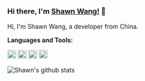 <!--
**iXingo/iXingo** is a ✨ _special_ ✨ repository because its `README.md` (this file) appears on your GitHub profile.

Here are some ideas to get you started:

- 🔭 I’m currently working on ...
- 🌱 I’m currently learning ...
- 👯 I’m looking to collaborate on ...
- 🤔 I’m looking for help with ...
- 💬 Ask me about ...
- 📫 How to reach me: ...
- 😄 Pronouns: ...
- ⚡ Fun fact: ...
-->

### Hi there, I'm [Shawn Wang!](https://ixingo.com.cn) 👋


Hi, I'm Shawn Wang, a developer from China.


**Languages and Tools:**  

<code><img height="20" src="https://img.ixingo.cn/pic/java.png"></code>
<code><img height="20" src="https://img.ixingo.cn/pic/node.png"></code>
<code><img height="20" src="https://img.ixingo.cn/pic/js.png"></code>
<code><img height="20" src="https://img.ixingo.cn/pic/python.png"></code>

<!--- 
  if you have forked this to use on your profile, 
  Change the `github-readme-stats.anuraghazra1.vercel.app` to `github-readme-stats.vercel.app` 
--->

<!-- Change the `github-readme-stats.anuraghazra1.vercel.app` to `github-readme-stats.vercel.app`  -->
![Shawn's github stats](https://github-readme-stats.vercel.app/api?username=iXingo&show_icons=true&title_color=fff&icon_color=79ff97&text_color=9f9f9f&bg_color=151515)
